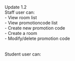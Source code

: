Update 1.2<br/>
Staff user can:<br/> <t/>
    - View room list<br/> <t/>
    - View promotioncode list<br/> <t/>
    - Create new promotion code<br/> <t/>
    - Create a room<br/> <t/>
    - Modify/delete promotion code<br/> <t/>
<br/><br/>
Student user can:


